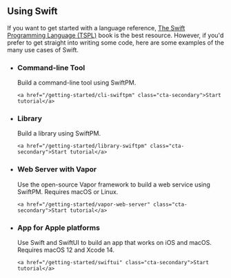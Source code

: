 ## Using Swift

If you want to get started with a language reference, [The Swift Programming Language (TSPL)](https://docs.swift.org/swift-book/) book is the best resource. However, if you'd prefer to get straight into writing some code, here are some examples of the many use cases of Swift.

<ul class="use-case-list">

  <li class="use-case">
    <h3>Command-line Tool</h3>
    <p class="description">
      Build a command-line tool using SwiftPM.
    </p>

    <a href="/getting-started/cli-swiftpm" class="cta-secondary">Start tutorial</a>
  </li>

  <li class="use-case">
    <h3>Library</h3>
    <p class="description">
      Build a library using SwiftPM.
    </p>

    <a href="/getting-started/library-swiftpm" class="cta-secondary">Start tutorial</a>
  </li>

  <li class="use-case">
    <h3>Web Server with Vapor</h3>
    <p class="description">
      Use the open-source Vapor framework to build a web service using SwiftPM.
      Requires macOS or Linux.
    </p>

    <a href="/getting-started/vapor-web-server" class="cta-secondary">Start tutorial</a>
  </li>

  <li class="use-case">
    <h3>App for Apple platforms</h3>
    <p class="description">
      Use Swift and SwiftUI to build an app that works on iOS and macOS.
      Requires macOS 12 and Xcode 14.
    </p>

    <a href="/getting-started/swiftui" class="cta-secondary">Start tutorial</a>
  </li>
</ul>
